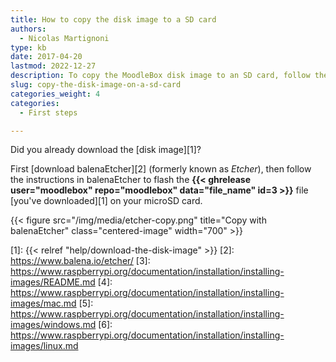 ```yaml
---
title: How to copy the disk image to a SD card
authors:
  - Nicolas Martignoni
type: kb
date: 2017-04-20
lastmod: 2022-12-27
description: To copy the MoodleBox disk image to an SD card, follow these instructions.
slug: copy-the-disk-image-on-a-sd-card
categories_weight: 4
categories:
  - First steps

---
```

Did you already download the [disk image][1]?

First [download balenaEtcher][2] (formerly known as _Etcher_), then follow the instructions in balenaEtcher to flash the __{{< ghrelease user="moodlebox" repo="moodlebox" data="file_name" id=3 >}}__ file [you've downloaded][1] on your microSD card.

{{< figure src="/img/media/etcher-copy.png" title="Copy with balenaEtcher" class="centered-image" width="700" >}}

<!--
### For the geeks

If you prefer to use a command line interface to flash your card: extract the __{{< ghrelease user="moodlebox" repo="moodlebox" data="file_name" id=3 >}}__ file [you've downloaded][1] and follow the [instructions][3] to copy the disk image __moodlebox-{{< ghrelease user="moodlebox" repo="moodlebox" data="version" >}}.img__ to your microSD card.

  * [Mac OS instructions][4]
  * [Windows instructions][5]
  * [Linux instructions][6]
 -->

 [1]: {{< relref "help/download-the-disk-image" >}}
 [2]: https://www.balena.io/etcher/
 [3]: https://www.raspberrypi.org/documentation/installation/installing-images/README.md
 [4]: https://www.raspberrypi.org/documentation/installation/installing-images/mac.md
 [5]: https://www.raspberrypi.org/documentation/installation/installing-images/windows.md
 [6]: https://www.raspberrypi.org/documentation/installation/installing-images/linux.md
